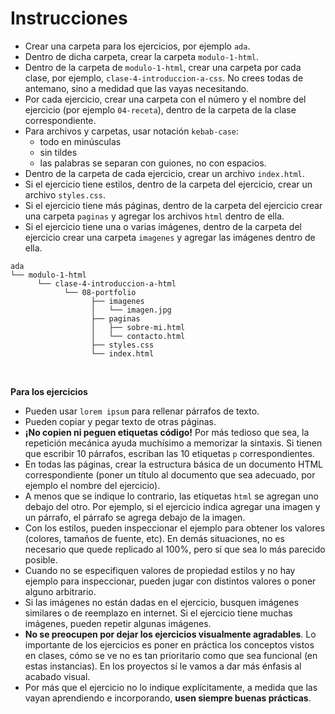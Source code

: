 # Instrucciones

- Crear una carpeta para los ejercicios, por ejemplo `ada`.
- Dentro de dicha carpeta, crear la carpeta `modulo-1-html`.
- Dentro de la carpeta de `modulo-1-html`, crear una carpeta por cada clase, por ejemplo, `clase-4-introduccion-a-css`. No crees todas de antemano, sino a medidad que las vayas necesitando.
- Por cada ejercicio, crear una carpeta con el número y el nombre del ejercicio (por ejemplo `04-receta`), dentro de la carpeta de la clase correspondiente.
- Para archivos y carpetas, usar notación `kebab-case`:
  - todo en minúsculas
  - sin tildes
  - las palabras se separan con guiones, no con espacios.
- Dentro de la carpeta de cada ejercicio, crear un archivo `index.html`.
- Si el ejercicio tiene estilos, dentro de la carpeta del ejercicio, crear un archivo `styles.css`.
- Si el ejercicio tiene más páginas, dentro de la carpeta del ejercicio crear una carpeta `paginas` y agregar los archivos `html` dentro de ella.
- Si el ejercicio tiene una o varias imágenes, dentro de la carpeta del ejercicio crear una carpeta `imagenes` y agregar las imágenes dentro de ella.

```
ada
└── modulo-1-html
      └── clase-4-introduccion-a-html
            └── 08-portfolio
                  ├── imagenes
                  │   └── imagen.jpg
                  ├── paginas
                  │   ├── sobre-mi.html
                  │   └── contacto.html
                  ├── styles.css
                  └── index.html
```

<br/>

**Para los ejercicios**

- Pueden usar `lorem ipsum` para rellenar párrafos de texto.
- Pueden copiar y pegar texto de otras páginas.
- **¡No copien ni peguen etiquetas código!** Por más tedioso que sea, la repetición mecánica ayuda muchísimo a memorizar la sintaxis. Si tienen que escribir 10 párrafos, escriban las 10 etiquetas `p` correspondientes.
- En todas las páginas, crear la estructura básica de un documento HTML correspondiente (poner un título al documento que sea adecuado, por ejemplo el nombre del ejercicio).
- A menos que se indique lo contrario, las etiquetas `html` se agregan uno debajo del otro. Por ejemplo, si el ejercicio indica agregar una imagen y un párrafo, el párrafo se agrega debajo de la imagen.
- Con los estilos, pueden inspeccionar el ejemplo para obtener los valores (colores, tamaños de fuente, etc). En demás situaciones, no es necesario que quede replicado al 100%, pero sí que sea lo más parecido posible.
- Cuando no se especifiquen valores de propiedad estilos y no hay ejemplo para inspeccionar, pueden jugar con distintos valores o poner alguno arbitrario.
- Si las imágenes no están dadas en el ejercicio, busquen imágenes similares o de reemplazo en internet. Si el ejercicio tiene muchas imágenes, pueden repetir algunas imágenes.
- **No se preocupen por dejar los ejercicios visualmente agradables**. Lo importante de los ejercicios es poner en práctica los conceptos vistos en clases, cómo se ve no es tan prioritario como que sea funcional (en estas instancias). En los proyectos sí le vamos a dar más énfasis al acabado visual.
- Por más que el ejercicio no lo indique explícitamente, a medida que las vayan aprendiendo e incorporando, **usen siempre buenas prácticas**.
